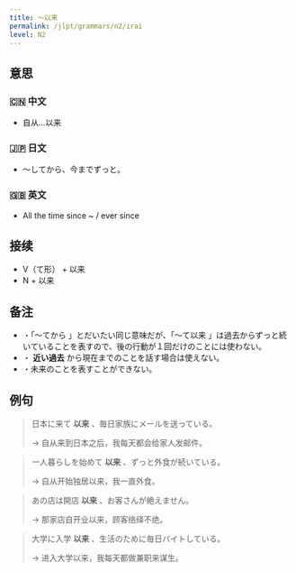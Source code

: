```yaml
---
title: 〜以来
permalink: /jlpt/grammars/n2/irai
level: N2
---
```


## 意思

### 🇨🇳 中文

- 自从...以来

### 🇯🇵 日文

- 〜してから、今までずっと。

### 🇬🇧 英文

- All the time since ~ / ever since

## 接续

- V（て形） + 以来
- N + 以来

## 备注

- ・「〜てから 」とだいたい同じ意味だが、「〜て以来 」は過去からずっと続いていることを表すので、後の行動が１回だけのことには使わない。
- ・ **近い過去** から現在までのことを話す場合は使えない。
- ・未来のことを表すことができない。

## 例句

> 日本に来て **以来** 、毎日家族にメールを送っている。
>
> → 自从来到日本之后，我每天都会给家人发邮件。

> 一人暮らしを始めて **以来** 、ずっと外食が続いている。
>
> → 自从开始独居以来，我一直外食。

> あの店は開店 **以来** 、お客さんが絶えません。
>
> → 那家店自开业以来，顾客络绎不绝。

> 大学に入学 **以来** 、生活のために毎日バイトしている。
>
> → 进入大学以来，我每天都做兼职来谋生。

